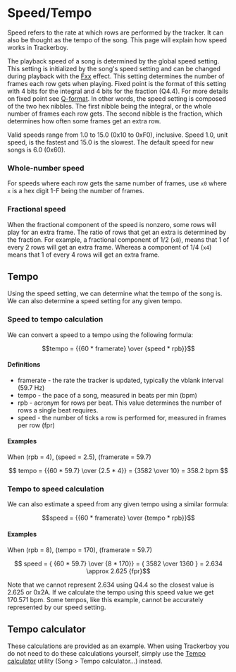 
# Speed/Tempo

Speed refers to the rate at which rows are performed by the tracker. It can
also be thought as the tempo of the song. This page will explain how speed
works in Trackerboy.

The playback speed of a song is determined by the global speed setting. This 
setting is initialized by the song's speed setting and can be changed during
playback with the [Fxx](effect-list.md#fxx-set-speed) effect. This
setting determines the number of frames each row gets when playing. Fixed point
is the format of this setting with 4 bits for the integral and 4 bits for the
fraction (Q4.4). For more details on fixed point see [Q-format](https://en.wikipedia.org/wiki/Q_(number_format)).
In other words, the speed setting is composed of the two hex nibbles. The first
nibble being the integral, or the whole number of frames each row gets. The
second nibble is the fraction, which determines how often some frames get an
extra row.

Valid speeds range from 1.0 to 15.0 (0x10 to 0xF0), inclusive. Speed 1.0, unit speed, is the
fastest and 15.0 is the slowest. The default speed for new songs is 6.0 (0x60).

### Whole-number speed

For speeds where each row gets the same number of frames, use `x0` where `x` is
a hex digit 1-F being the number of frames.

### Fractional speed

When the fractional component of the speed is nonzero, some rows will play for
an extra frame. The ratio of rows that get an extra is determined by the
fraction. For example, a fractional component of 1/2 (`x8`), means that 1 of
every 2 rows will get an extra frame. Whereas a component of 1/4 (`x4`) means
that 1 of every 4 rows will get an extra frame.

## Tempo

Using the speed setting, we can determine what the tempo of the song is. We can
also determine a speed setting for any given tempo.

### Speed to tempo calculation

We can convert a speed to a tempo using the following formula:

$$tempo = {{60 * framerate} \over {speed * rpb}}$$

#### Definitions

 * framerate - the rate the tracker is updated, typically the vblank interval (59.7 Hz)
 * tempo - the pace of a song, measured in beats per min (bpm)
 * rpb - acronym for rows per beat. This value determines the number of rows a
   single beat requires.
 * speed - the number of ticks a row is performed for, measured in frames per
   row (fpr)

#### Examples

When \(rpb = 4\), \(speed = 2.5\), \(framerate = 59.7\)

$$ tempo = {{60 * 59.7} \over {2.5 * 4}} = {3582 \over 10} = 358.2 bpm $$


### Tempo to speed calculation

We can also estimate a speed from any given tempo using a similar formula:

$$speed = {{60 * framerate} \over {tempo * rpb}}$$

#### Examples

When \(rpb = 8\), \(tempo = 170\), \(framerate = 59.7\)

$$ speed = { {60 * 59.7} \over {8 * 170}} = { 3582 \over 1360 } = 2.634 \approx 2.625 {fpr}$$

Note that we cannot represent 2.634 using Q4.4 so the closest value is 2.625 or
0x2A. If we calculate the tempo using this speed value we get 170.571 bpm. Some
tempos, like this example, cannot be accurately represented by our speed setting.

## Tempo calculator

These calculations are provided as an example. When using Trackerboy you do not
need to do these calculations yourself, simply use the
[Tempo calculator](../interface/tempo-calculator.md) utility
(Song > Tempo calculator...) instead.
